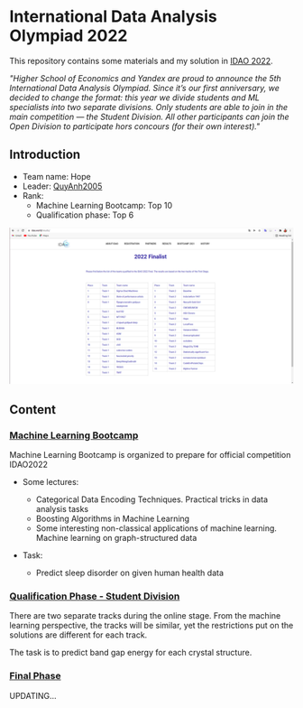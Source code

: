 # International Data Analysis Olympiad 2022
This repository contains some materials and my solution in [IDAO 2022](https://idao.world/).

*"Higher School of Economics and Yandex are proud to announce the 5th International Data Analysis Olympiad. Since it’s our 
first anniversary, we decided to change the format: this year we divide students and ML specialists into two separate 
divisions. Only students are able to join in the main competition — the Student Division. All other participants can 
join the Open Division to participate hors concours (for their own interest)."*

## Introduction
- Team name: Hope
- Leader: [QuyAnh2005](https://github.com/QuyAnh2005)
- Rank:
    - Machine Learning Bootcamp: Top 10
    - Qualification phase: Top 6
  
![Student Division Rankin](IDAO-Result.png)

## Content
### [Machine Learning Bootcamp](https://github.com/QuyAnh2005/International-Data-Analysis-Olympiad-2022/tree/main/Machine%20Learning%20Bootcamp)
Machine Learning Bootcamp is organized to prepare for official competition IDAO2022
- Some lectures:
    - Categorical Data Encoding Techniques. Practical tricks in data analysis tasks
    - Boosting Algorithms in Machine Learning 
    - Some interesting non-classical applications of machine learning. Machine learning on graph-structured data
  
- Task:
  - Predict sleep disorder on given human health data

### [Qualification Phase - Student Division](https://github.com/QuyAnh2005/International-Data-Analysis-Olympiad-2022/tree/main/Student%20Division)
There are two separate tracks during the online stage. From the machine learning perspective, the tracks will be similar, 
yet the restrictions put on the solutions are different for each track.

The task is to predict band gap energy for each crystal structure.

### [Final Phase]()

UPDATING...
